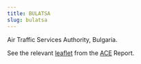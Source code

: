 ```yaml
---
title: BULATSA
slug: bulatsa
---
```


Air Traffic Services Authority, Bulgaria.

See the relevant [leaflet][leaf] from the [ACE] Report.

[leaf]: /library/ace/ansp-factsheets/BULATSA.pdf "ACE Benchmarking Report Factsheet: BULATSA"

[ACE]: https://www.eurocontrol.int/sites/default/files/2022-06/eurocontrol-ace-2020-benchmarking-report.pdf "ACE 2020 Benchmarking Report"
